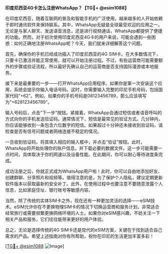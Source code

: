 **印度尼西亚4G卡怎么注册WhatsApp？【TG💪+ @esim1088】**

在印度尼西亚，随着互联网的普及和智能手机的广泛使用，越来越多的人开始依赖于即时通讯软件来保持联系。其中，WhatsApp无疑是全球最受欢迎的应用之一。无论是与家人聊天、发送语音消息，还是进行视频通话，WhatsApp都提供了便捷的功能。然而，对于初次使用印度尼西亚4G卡的用户来说，可能会遇到一些困惑：如何正确地注册WhatsApp呢？今天，我们就来详细解答这个问题。

首先，确保你的手机已经成功插入了印度尼西亚的4G SIM卡。在大多数情况下，只要卡已激活并能正常使用，就可以开始注册过程。不过，有些运营商可能需要额外的步骤或验证流程，所以最好先确认自己的运营商是否支持国际漫游或本地服务。

接下来是最重要的一步——打开WhatsApp应用程序。如果你是第一次安装这个应用，系统会提示你输入电话号码。这时，你需要输入完整的印尼手机号码，包括国家代码“+62”。例如，如果你的手机号码是08123456789，那么应该填写为“+628123456789”。

输入号码后，点击“下一步”按钮。紧接着，WhatsApp会通过短信或者语音呼叫的方式向你的手机发送验证码。通常情况下，短信是最常见的验证方式。几分钟内，你应该能够收到一条包含六位数字的短信。如果超过十分钟还未接收到验证码，请检查是否有信号问题或者网络连接不稳定的情况。

一旦收到验证码，将其填入相应的输入框中，并点击“验证”按钮。此时，WhatsApp将开始处理你的账户信息，并下载必要的数据文件。这一步可能需要一点时间，具体取决于你的网速以及设备性能。在此期间，你可以耐心等待进度条完成。

成功注册之后，你就正式成为WhatsApp用户啦！此时，你可以自由地添加好友、创建群聊、分享照片和视频等。值得注意的是，为了保护个人隐私，建议定期更新软件版本以获取最新的安全补丁。此外，在使用过程中也要注意不要随意泄露个人信息，比如家庭住址、银行账号等敏感内容。

当然，除了传统的实体SIM卡之外，现在还有一种更加灵活的选择——eSIM技术。eSIM允许你在不更换物理SIM卡的情况下切换运营商和服务计划，非常适合经常旅行或需要频繁更换网络环境的人士。如果你对eSIM感兴趣，不妨关注一下相关产品和服务，它们往往能带来更好的用户体验。

总之，无论是选择传统的4G SIM卡还是现代的eSIM方案，关键在于找到适合自己需求的产品。希望上述指南对你有所帮助，祝你在印尼的生活更加丰富多彩！

[[TG💪+ @esim1088](https://t.me/s/esim1088) ![Image](https://i.postimg.cc/4NQfJmqS/Snipaste-2025-05-13-00-14-12.png)]